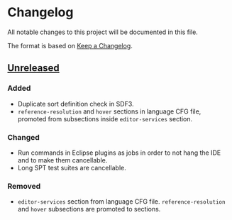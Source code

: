 # Changelog
All notable changes to this project will be documented in this file.

The format is based on [Keep a Changelog](https://keepachangelog.com/en/1.0.0/).

## [Unreleased]
### Added
- Duplicate sort definition check in SDF3.
- `reference-resolution` and `hover` sections in language CFG file, promoted from subsections inside `editor-services` section.

### Changed
- Run commands in Eclipse plugins as jobs in order to not hang the IDE and to make them cancellable.
- Long SPT test suites are cancellable.

### Removed
- `editor-services` section from language CFG file. `reference-resolution` and `hover` subsections are promoted to sections.

[Unreleased]: https://github.com/metaborg/spoofax-pie/compare/release-0.10.0...HEAD
